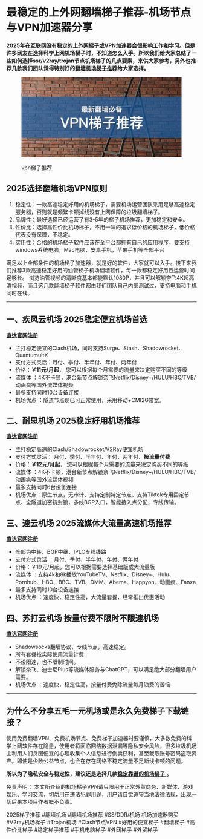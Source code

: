 # 最稳定的上外网翻墙梯子推荐-机场节点与VPN加速器分享

**2025年在互联网没有稳定的上外网梯子或VPN加速器会很影响工作和学习。但是许多网友在选择科学上网机场梯子时，不知道怎么入手。所以我们给大家总结了一些如何选择ssr/v2ray/trojan节点机场梯子的几点要素，来供大家参考，另外也推荐几款我们团队觉得特别好的**[**翻墙机场梯子推荐**](https://github.com/AlipJJ/Top5)**给大家选择。**

<figure><img src=".gitbook/assets/梯子推荐 (1).png" alt=""><figcaption><p>vpn梯子推荐</p></figcaption></figure>

## 2025选择翻墙机场VPN原则

1. 稳定性：一款高速稳定好用的机场梯子，需要机场运营团队采用足够高速稳定服务器，否则就是频繁卡顿掉线没有上网保障的垃圾翻墙梯子。
2. 品牌性：最好选择已经运营了有3-5年的梯子机场推荐，更加稳定和安全。
3. 性价比：选择高性价比机场梯子，不用一味的追求低价格的机场梯子，低价格代表没有保障，不稳定。
4. 实用性：合格的机场梯子软件应该在全平台都拥有自己的应用程序，要支持windows系统电脑，Mac电脑，安卓手机，苹果手机等全部平台

满足以上全部条件的机场梯子加速器，就是好的软件，大家就可以入手。接下来我们推荐3款高速稳定好用的油管梯子机场翻墙软件，每一款都稳定好用且运营时间足够长。 浏览油管视频的清晰度基本都能默认1080P，并且可以解锁奈飞4K超高清视频，而且这几款翻墙梯子软件都由我们团队自己内部测试过，支持电脑和手机同时在线。

***

## 一、疾风云机场 2025稳定便宜机场首选

[**直达官网注册**](https://go.1vpn.cc/jife)

* 主打稳定便宜的Clash机场，同时支持Surge、Stash、Shadowrocket、QuantumultX
* 支付方式灵活：月付、季付、半年付、年付、两年付
* 价格：**￥11元/月起**， 您可以根据每个月需要的流量来决定购买不同的等级
* 流媒体 ：4K不卡顿，港台新节点解锁奈飞Netflix/Disney+/HULU/HBO/TVB/动画疯等国外流媒体视频
* 最多支持同时10台设备连接
* 机场优点 ：隧道节点现已可正常使用，采用移动+CMI2G带宽。

## 二、耐思机场 2025稳定好用机场推荐

[**直达官网注册**](https://go.1vpn.cc/nisi)

* 主打稳定高速的Clash/Shadowrocket/V2Ray便宜机场
* 支付方式灵活： 月付、季付、半年付、年付、两年付、**按流量付费**
* 价格：**￥12元/月起**， 您可以根据每个月需要的流量来决定购买不同的等级
* 流媒体 ：4K不卡顿，港台新节点解锁奈飞Netflix/Disney+/HULU/HBO/TVB/动画疯等国外流媒体视频
* 最多支持同时6台设备连接
* 机场优点：原生节点，无审计、支持定制特定节点、支持Tiktok专用固定节点、全隧道加密抗封锁，多线BGP入口，智能接入点分配，专线传输。

## 三、速云机场 2025流媒体大流量高速机场推荐

[**直达官网注册**](https://go.1vpn.cc/suyu)

* 全部为中转、BGP中继、IPLC专线线路
* 支付方式灵活 ：月付、季付、半年付、年付、两年付
* 价格：￥19元/月起，您可以根据需要选择基础版或大流量版
* 流媒体 ：支持4k和8k播放YouTubeTV、Netflix、Disney+、Hulu、Pornhub、HBO、BBC、TVB、DMM、Abema、Happyon、动画疯、Fanza
* 最多支持同时10台设备连接
* 机场优点 ：速度快，稳定性高，大流量套餐，经常推出优惠活动

## 四、苏打云机场 按量付费不限时不限速机场

[**直达官网注册**](https://go.1vpn.cc/soda)

* Shadowsocks翻墙协议，专线节点，高速稳定。
* 所有套餐按实际使用流量计费
* 不设限速，也不限制时间。
* 解锁奈飞、迪士尼Plus等流媒体服务与ChatGPT，可以满足绝大部分翻墙用户需要。
* 机场优点 ：速度快，稳定性高，按量付费免除流量每月浪费的苦恼

***

## 为什么不分享五毛一元机场或是永久免费梯子下载链接？

使用免费翻墙VPN、免费机场节点、免费梯子加速器时要谨慎，大多数免费的科学上网软件存在隐患，使用者将面临网络数据泄漏等隐私安全风险，很多垃圾机场主利用人们贪图便宜的心理收集个人信息进行倒卖获利，甚至截取账号密码盗取资产。即使是少数公益节点，也会在存在网络不稳定流量不足断线卡顿的问题。

**所以为了隐私安全与稳定性，建议还是选择几款**[**稳定靠谱的机场梯子** ](https://discuss.d2l.ai/t/vpn/27774)**。**

免责声明： 本文所介绍的机场梯子VPN请只限用于正常外贸商务、新媒体、游戏娱乐、学习交流，切勿用在违法犯罪用途，用户请自觉遵守当地法律法规，出现一切后果本项目作者概不负责。

2025梯子推荐 #翻墙机场 #翻墙机场推荐 #SS/DDR/机场 机场加速器购买 #V2ray机场梯子 #Trojan机场 #Clash节点VPN #好用的便宜梯子 #翻墙梯子 #高性价比梯子 #稳定梯子推荐 #手机电脑梯子 #外网梯子 #外贸梯子
